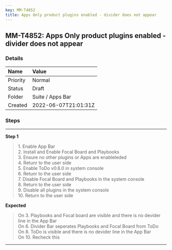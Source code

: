 ```yaml
---
key: MM-T4852
title: Apps Only product plugins enabled - divider does not appear
---
```


## MM-T4852: Apps Only product plugins enabled - divider does not appear

### Details

| Name     | Value                |
| :------- | :------------------- |
| Priority | Normal               |
| Status   | Draft                |
| Folder   | Suite / Apps Bar     |
| Created  | 2022-06-07T21:01:31Z |

### Steps

<hr/>

**Step 1**

> <article>1. Enable App Bar<br />2. Install and Enable Focal Board and Playbooks <br />3. Ensure no other plugins or Apps are enableleded<br />4. Retunr to the user side<br />5. Enable ToDo v0.6.0 in system console<br />6. Retunr to the user side<br />7. Disable Focal Board and Playbooks in the system console<br />8. Return to the user side<br />9. Disable all plugins in the system console<br />10. Return to the user side</article>

**Expected**

> <article>On 3. Playbooks and Focal board are visible and there is no devider line in the App Bar<br />On 6. Divider Bar seperates Playbooks and Focal Board from ToDo<br />On 8. ToDo is visible and there is no devider line in the App Bar<br />On 10. Recheck this</article>

<hr/>
